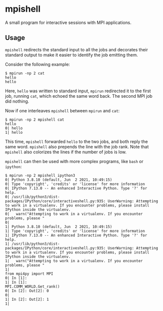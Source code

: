 # mpishell

A small program for interactive sessions with MPI applications.

## Usage

`mpishell` redirects the standard input to all the jobs and decorates their standard output to make it easier to identify the job emitting them.

Consider the following example:

```
$ mpirun -np 2 cat
hello
hello
```

Here, `hello` was written to standard input, `mpirun` redirected it to the first job, running `cat`, which echoed the same word back. The second MPI job did nothing.

Now if one interleaves `mpishell` between `mpirun` and `cat`:

```
$ mpirun -np 2 mpishell cat
hello
0| hello
1| hello
```

This time, `mpishell` forwarded `hello` to the two jobs, and both reply the same word. `mpishell` also prepends the line with the job rank. Note that `mpishell` also colorizes the lines if the number of jobs is low.

`mpishell` can then be used with more complex programs, like `bash` or `ipython`:

```
$ mpirun -np 2 mpishell ipython3
0| Python 3.8.10 (default, Jun  2 2021, 10:49:15)
0| Type 'copyright', 'credits' or 'license' for more information
0| IPython 7.13.0 -- An enhanced Interactive Python. Type '?' for help.
0| /usr/lib/python3/dist-packages/IPython/core/interactiveshell.py:935: UserWarning: Attempting to work in a virtualenv. If you encounter problems, please install IPython inside the virtualenv.
0|   warn("Attempting to work in a virtualenv. If you encounter problems, please "
0|
1| Python 3.8.10 (default, Jun  2 2021, 10:49:15)
1| Type 'copyright', 'credits' or 'license' for more information
1| IPython 7.13.0 -- An enhanced Interactive Python. Type '?' for help.
1| /usr/lib/python3/dist-packages/IPython/core/interactiveshell.py:935: UserWarning: Attempting to work in a virtualenv. If you encounter problems, please install IPython inside the virtualenv.
1|   warn("Attempting to work in a virtualenv. If you encounter problems, please "
1|
from mpi4py import MPI
0| In [1]:
1| In [1]:
MPI.COMM_WORLD.Get_rank()
0| In [2]: Out[2]: 0
0|
1| In [2]: Out[2]: 1
1|
```
